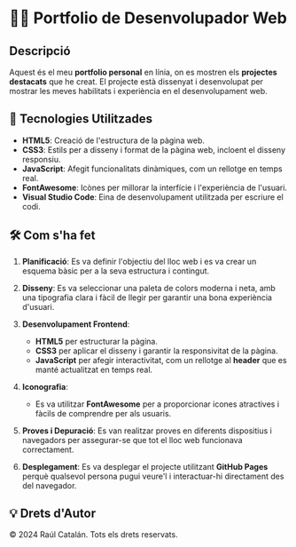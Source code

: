 # 👨‍💻 Portfolio de Desenvolupador Web

## Descripció
Aquest és el meu **portfolio personal** en línia, on es mostren els **projectes destacats** que he creat. El projecte està dissenyat i desenvolupat per mostrar les meves habilitats i experiència en el desenvolupament web.

## 🚀 Tecnologies Utilitzades

- **HTML5**: Creació de l'estructura de la pàgina web.
- **CSS3**: Estils per a disseny i format de la pàgina web, incloent el disseny responsiu.
- **JavaScript**: Afegit funcionalitats dinàmiques, com un rellotge en temps real.
- **FontAwesome**: Icònes per millorar la interfície i l'experiència de l'usuari.
- **Visual Studio Code**: Eina de desenvolupament utilitzada per escriure el codi.

## 🛠️ Com s'ha fet

1. **Planificació**: Es va definir l'objectiu del lloc web i es va crear un esquema bàsic per a la seva estructura i contingut.
   
2. **Disseny**: Es va seleccionar una paleta de colors moderna i neta, amb una tipografia clara i fàcil de llegir per garantir una bona experiència d'usuari.

3. **Desenvolupament Frontend**:
   - **HTML5** per estructurar la pàgina.
   - **CSS3** per aplicar el disseny i garantir la responsivitat de la pàgina.
   - **JavaScript** per afegir interactivitat, com un rellotge al **header** que es manté actualitzat en temps real.

4. **Iconografia**:
   - Es va utilitzar **FontAwesome** per a proporcionar icones atractives i fàcils de comprendre per als usuaris.

5. **Proves i Depuració**: Es van realitzar proves en diferents dispositius i navegadors per assegurar-se que tot el lloc web funcionava correctament.

6. **Desplegament**: Es va desplegar el projecte utilitzant **GitHub Pages** perquè qualsevol persona pugui veure'l i interactuar-hi directament des del navegador.

## 💡 Drets d'Autor
© 2024 Raúl Catalán. Tots els drets reservats.
